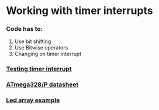 # Working with timer interrupts
### Code has to:
1. Use bit shifting
1. Use Bitwise operators 
1. Changing on timer interrupt
### [Testing timer interrupt](https://www.teachmemicro.com/arduino-timer-interrupt-tutorial/)
### [ATmega328/P datasheet](https://www.rlocman.ru/i/File/2017/09/29/ATmega328.pdf)
### [Led array example](https://www.youtube.com/watch?v=zcUj1Xqemlw)

